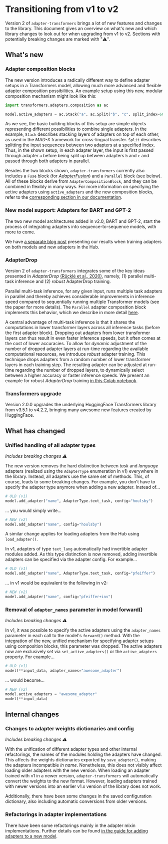# Transitioning from v1 to v2

Version 2 of `adapter-transformers` brings a lot of new features and changes to the library.
This document gives an overview on what's new and which library changes to look out for when upgrading from v1 to v2.
Sections with potentially breaking changes are marked with "⚠️".

## What's new

### Adapter composition blocks

The new version introduces a radically different way to define adapter setups in a Transformers model,
allowing much more advanced and flexible adapter composition possibilities.
An example setup using this new, modular composition mechanism might look like this:

```python
import transformers.adapters.composition as ac

model.active_adapters = ac.Stack("a", ac.Split("b", "c", split_index=60))
```

As we see, the basic building blocks of this setup are simple objects representing different possibilities to combine single adapters.
In the example, `Stack` describes stacking layers of adapters on top of each other,
as used in the _MAD-X_ framework for cross-lingual transfer.
`Split` describes splitting the input sequences between two adapters at a specified index.
Thus, in the shown setup, in each adapter layer, the input is first passed through adapter `a` before being split up between adapters `b` and `c` and passed through both adapters in parallel.

Besides the two blocks shown, `adapter-transformers` currently also includes a `Fuse` block (for [_AdapterFusion_](https://arxiv.org/pdf/2005.00247.pdf)) and a `Parallel` block (see below).
All of these blocks derive from `AdapterCompositionBlock`, and they can be combined in flexibly in many ways.
For more information on specifying the active adapters using `active_adapters` and the new composition blocks,
refer to the [corresponding section in our documentation](adapter_composition.md).

### New model support: Adapters for BART and GPT-2

The two new model architectures added in v2.0, BART and GPT-2, start the process of integrating adapters into sequence-to-sequence models, with more to come.

We have [a separate blog post]() presenting our results when training adapters on both models and new adapters in the Hub.

### AdapterDrop

Version 2 of `adapter-transformers` integrates some of the key ideas presented in _AdapterDrop_ [(Rücklé et al., 2020)](https://arxiv.org/pdf/2010.11918.pdf), namely, (1) parallel multi-task inference and (2) _robust_ AdapterDrop training. 

Parallel multi-task inference, for any given input, runs multiple task adapters in parallel and thereby achieves considerable improvements in inference speed compared to sequentially running multiple Transformer models (see the paper for more details). The `Parallel` adapter composition block implements this behavior, which we describe in more detail [here](adapter_composition.html#parallel).

A central advantage of multi-task inference is that it shares the computations in lower transformer layers across all inference tasks (before the first adapter block). Dropping out adapters from lower transformer layers can thus result in even faster inference speeds, but it often comes at the cost of lower accuracies. To allow for _dynamic_ adjustment of the number of dropped adapter layers at run-time regarding the available computational resources, we introduce _robust_ adapter training. This technique drops adapters from a random number of lower transformer layers in each training step. The resulting adapter can be adjusted at run-time regarding the number of dropped layers, to dynamically select between a higher accuracy or faster inference speeds.
We present an example for robust _AdapterDrop_ training [in this Colab notebook](https://github.com/Adapter-Hub/adapter-transformers/blob/master/notebooks/Adapter_Drop_Training.ipynb).


### Transformers upgrade

Version 2.0.0 upgrades the underlying HuggingFace Transformers library from v3.5.1 to v4.2.2, bringing many awesome new features created by HuggingFace.

## What has changed

### Unified handling of all adapter types

_Includes breaking changes ⚠️_

The new version removes the hard distinction between _task_ and _language_ adapters (realized using the `AdapterType` enumeration in v1) everywhere in the library.
Instead, all adapters use the same set of methods.
This, of course, leads to some breaking changes.
For example, you don't have to specify the adapter type anymore when adding a new adapter.
Instead of...
```python
# OLD (v1)
model.add_adapter("name", AdapterType.text_task, config="houlsby")
```
... you would simply write...
```python
# NEW (v2)
model.add_adapter("name", config="houlsby")
```

A similar change applies for loading adapters from the Hub using `load_adapter()`.

In v1, adapters of type `text_lang` automatically had invertible adapter modules added.
As this type distinction is now removed, adding invertible adapters can be specified via the adapter config.
For example...

```python
# OLD (v1)
model.add_adapter("name", AdapterType.text_task, config="pfeiffer")
```
... in v1 would be equivalent to the following in v2:
```python
# NEW (v2)
model.add_adapter("name", config="pfeiffer+inv")
```

### Removal of `adapter_names` parameter in model forward()

_Includes breaking changes ⚠️_

In v1, it was possible to specify the active adapters using the `adapter_names` parameter in each call to the model's `forward()` method.
With the integration of the new, unified mechanism for specifying adapter setups using composition blocks, this parameter was dropped.
The active adapters now are exclusively set via `set_active_adapters()` or the `active_adapters` property.
For example...

```python
# OLD (v1)
model(**input_data, adapter_names="awesome_adapter")
```
... would become...
```python
# NEW (v2)
model.active_adapters = "awesome_adapter"
model(**input_data)
```

## Internal changes

### Changes to adapter weights dictionaries and config

_Includes breaking changes ⚠️_

With the unification of different adapter types and other internal refactorings, the names of the modules holding the adapters have changed.
This affects the weights dictionaries exported by `save_adapter()`, making the adapters incompatible _in name_.
Nonetheless, this does not visibly affect loading older adapters with the new version.
When loading an adapter trained with v1 in a newer version, `adapter-transformers` will automatically convert the weights to the new format.
However, loading adapters trained with newer versions into an earlier v1.x version of the library does not work.

Additionally, there have been some changes in the saved configuration dictionary, also including automatic conversions from older versions.

### Refactorings in adapter implementations

There have been some refactorings mainly in the adapter mixin implementations.
Further details can be found [in the guide for adding adapters to a new model](https://github.com/Adapter-Hub/adapter-transformers/blob/master/adding_adapters_to_a_model.md).